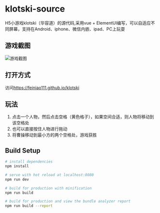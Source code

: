 # klotski-source
H5小游戏klotski（华容道）的源代码,采用vue + ElementUI编写，可以自适应不同屏幕，支持在Android、iphone、微信内嵌、ipad、PC上玩耍

## 游戏截图
![游戏截图](https://github.com/feiniao111/klotski-source/blob/master/screen.png)

## 打开方式
访问<a href="https://feiniao111.github.io/klotski" target="_blank">https://feiniao111.github.io/klotski</a>

## 玩法
1. 点击一个人物，然后点击空格（黄色格子），如果空间合适，则人物将移动到该空格处  
2. 也可以直接按住人物进行拖动  
3. 将曹操移动到最小方的两个空格处，游戏获胜  

## Build Setup

``` bash
# install dependencies
npm install

# serve with hot reload at localhost:8080
npm run dev

# build for production with minification
npm run build

# build for production and view the bundle analyzer report
npm run build --report

